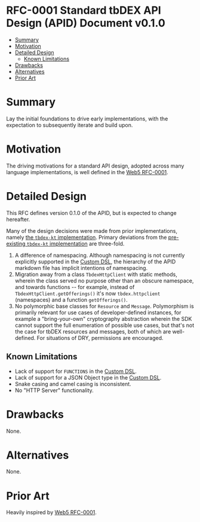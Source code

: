 # RFC-0001 Standard tbDEX API Design (APID) Document v0.1.0 <!-- omit in toc -->

- [Summary](#summary)
- [Motivation](#motivation)
- [Detailed Design](#detailed-design)
  - [Known Limitations](#known-limitations)
- [Drawbacks](#drawbacks)
- [Alternatives](#alternatives)
- [Prior Art](#prior-art)

# Summary

Lay the initial foundations to drive early implementations, with the expectation to subsequently iterate and build upon.

# Motivation

The driving motivations for a standard API design, adopted across many language implementations, is well defined in the [Web5 RFC-0001](https://github.com/TBD54566975/web5-rs/blob/main/docs/rfcs/rcf-0001/README.md#motivation).

# Detailed Design

This RFC defines version 0.1.0 of the APID, but is expected to change hereafter. 

Many of the design decisions were made from prior implementations, namely [the `tbdex-kt` implementation](https://github.com/TBD54566975/tbdex-kt/). Primary deviations from the [pre-existing `tbdex-kt` implementation](https://github.com/TBD54566975/tbdex-kt/) are three-fold.

1. A difference of namespacing. Although namespacing is not currently explicitly supported in the [Custom DSL](https://github.com/TBD54566975/web5-rs/blob/main/docs/CUSTOM_DSL.md), the hierarchy of the APID markdown file has implicit intentions of namespacing.
2. Migration away from a class `TbdexHttpClient` with static methods, wherein the class served no purpose other than an obscure namespace, and towards functions -- for example, instead of `TbdexHttpClient.getOfferings()` it's now `tbdex.httpclient` (namespaces) and a function `getOfferings()`.
3. No polymorphic base classes for `Resource` and `Message`. Polymorphism is primarily relevant for use cases of developer-defined instances, for example a "bring-your-own" cryptography abstraction wherein the SDK cannot support the full enumeration of possible use cases, but that's not the case for tbDEX resources and messages, both of which are well-defined. For situations of DRY, permissions are encouraged.

## Known Limitations

- Lack of support for `FUNCTIONS` in the [Custom DSL](https://github.com/TBD54566975/web5-rs/blob/main/docs/CUSTOM_DSL.md).
- Lack of support for a JSON Object type in the [Custom DSL](https://github.com/TBD54566975/web5-rs/blob/main/docs/CUSTOM_DSL.md).
- Snake casing and camel casing is inconsistent.
- No "HTTP Server" functionality.

# Drawbacks

None.

# Alternatives

None.

# Prior Art

Heavily inspired by [Web5 RFC-0001](https://github.com/TBD54566975/web5-rs/blob/main/docs/rfcs/rcf-0001/README.md).